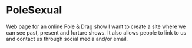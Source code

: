 # PoleSexual
Web page for an online Pole &amp; Drag show
I want to create a site where we can see past, present and furture shows.  It also allows people to link to us and contact us through social media and/or email.
